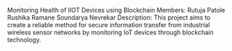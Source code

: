 Monitoring Health of IIOT Devices using Blockchain
Members: Rutuja Patole
         Rushika Ramane
         Soundarya Nevrekar
Description: This project aims to create a reliable method for secure information transfer from industrial wireless sensor networks by monitoring IoT devices through blockchain technology.
